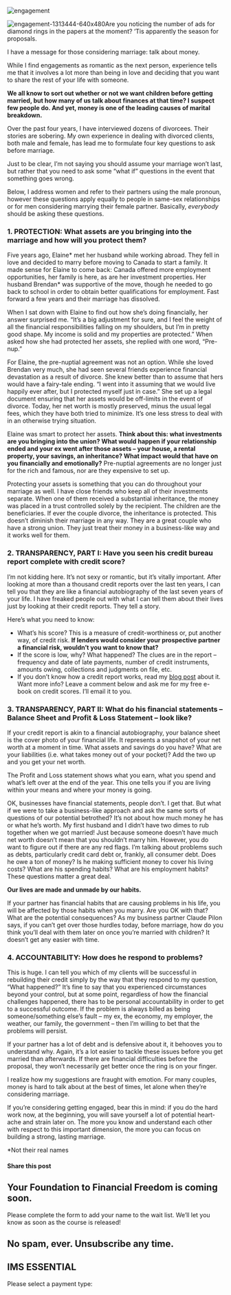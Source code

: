![engagement](https://yourfinanciallaunchpad.com/wp-content/uploads/elementor/thumbs/engagement-1313444-640x480-qdc6cqrbkvkqbvm1juw1iusf84sbync09asazw9q4o.jpg "engagement-1313444-640×480")

![engagement-1313444-640x480](http://yflmainprod.wpengine.com/wp-content/uploads/2016/12/engagement-1313444-640x480-300x225.jpg)Are you noticing the number of ads for diamond rings in the papers at the moment? ‘Tis apparently the season for proposals.

I have a message for those considering marriage: talk about money.

While I find engagements as romantic as the next person, experience tells me that it involves a lot more than being in love and deciding that you want to share the rest of your life with someone.

**We all know to sort out whether or not we want children before getting married, but how many of us talk about finances at that time? I suspect few people do. And yet, money is one of the leading causes of marital breakdown.**

Over the past four years, I have interviewed dozens of divorcees. Their stories are sobering. My own experience in dealing with divorced clients, both male and female, has lead me to formulate four key questions to ask before marriage.

Just to be clear, I’m not saying you should assume your marriage won’t last, but rather that you need to ask some “what if” questions in the event that something goes wrong.

Below, I address women and refer to their partners using the male pronoun, however these questions apply equally to people in same-sex relationships or for men considering marrying their female partner. Basically, *everybody* should be asking these questions.

### 1\. PROTECTION: What assets are you bringing into the marriage and how will you protect them?

Five years ago, Elaine\* met her husband while working abroad. They fell in love and decided to marry before moving to Canada to start a family. It made sense for Elaine to come back: Canada offered more employment opportunities, her family is here, as are her investment properties. Her husband Brendan\* was supportive of the move, though he needed to go back to school in order to obtain better qualifications for employment. Fast forward a few years and their marriage has dissolved.

When I sat down with Elaine to find out how she’s doing financially, her answer surprised me. “It’s a big adjustment for sure, and I feel the weight of all the financial responsibilities falling on my shoulders, but I’m in pretty good shape. My income is solid and my properties are protected.” When asked how she had protected her assets, she replied with one word, “Pre-nup.”

For Elaine, the pre-nuptial agreement was not an option. While she loved Brendan very much, she had seen several friends experience financial devastation as a result of divorce. She knew better than to assume that hers would have a fairy-tale ending. “I went into it assuming that we would live happily ever after, but I protected myself just in case.” She set up a legal document ensuring that her assets would be off-limits in the event of divorce. Today, her net worth is mostly preserved, minus the usual legal fees, which they have both tried to minimize. It’s one less stress to deal with in an otherwise trying situation.

Elaine was smart to protect her assets. **Think about this: what investments are you bringing into the union? What would happen if your relationship ended and your ex went after those assets – your house, a rental property, your savings, an inheritance? What impact would that have on you financially and emotionally?** Pre-nuptial agreements are no longer just for the rich and famous, nor are they expensive to set up.

Protecting your assets is something that you can do throughout your marriage as well. I have close friends who keep all of their investments separate. When one of them received a substantial inheritance, the money was placed in a trust controlled solely by the recipient. The children are the beneficiaries. If ever the couple divorce, the inheritance is protected. This doesn’t diminish their marriage in any way. They are a great couple who have a strong union. They just treat their money in a business-like way and it works well for them.

### 2\. TRANSPARENCY, PART I: Have you seen his credit bureau report complete with credit score?

I’m not kidding here. It’s not sexy or romantic, but it’s vitally important. After looking at more than a thousand credit reports over the last ten years, I can tell you that they are like a financial autobiography of the last seven years of your life. I have freaked people out with what I can tell them about their lives just by looking at their credit reports. They tell a story.

Here’s what you need to know:

- What’s his score? This is a measure of credit-worthiness or, put another way, of credit risk. **If lenders would consider your prospective partner a financial risk, wouldn’t you want to know that?**
- If the score is low, why? What happened? The clues are in the report – frequency and date of late payments, number of credit instruments, amounts owing, collections and judgments on file, etc.
- If you don’t know how a credit report works, read my [blog post](https://yflmainprod.wpengine.com/2017/03/ladies-whats-your-score/) about it. Want more info? Leave a comment below and ask me for my free e-book on credit scores. I’ll email it to you.

### 3\. TRANSPARENCY, PART II: What do his financial statements – Balance Sheet and Profit & Loss Statement – look like?

If your credit report is akin to a financial autobiography, your balance sheet is the cover photo of your financial life. It represents a snapshot of your net worth at a moment in time. What assets and savings do you have? What are your liabilities (i.e. what takes money out of your pocket)? Add the two up and you get your net worth.

The Profit and Loss statement shows what you earn, what you spend and what’s left over at the end of the year. This one tells you if you are living within your means and where your money is going.

OK, businesses have financial statements, people don’t. I get that. But what if we were to take a business-like approach and ask the same sorts of questions of our potential betrothed? It’s not about how much money he has or what he’s worth. My first husband and I didn’t have two dimes to rub together when we got married! Just because someone doesn’t have much net worth doesn’t mean that you shouldn’t marry him. However, you do want to figure out if there are any red flags. I’m talking about problems such as debts, particularly credit card debt or, frankly, all consumer debt. Does he owe a ton of money? Is he making sufficient money to cover his living costs? What are his spending habits? What are his employment habits? These questions matter a great deal.

**Our lives are made and unmade by our habits.**

If your partner has financial habits that are causing problems in his life, you will be affected by those habits when you marry. Are you OK with that? What are the potential consequences? As my business partner Claude Pilon says, if you can’t get over those hurdles today, before marriage, how do you think you’ll deal with them later on once you’re married with children? It doesn’t get any easier with time.

### 4\. ACCOUNTABILITY: How does he respond to problems?

This is huge. I can tell you which of my clients will be successful in rebuilding their credit simply by the way that they respond to my question, “What happened?” It’s fine to say that you experienced circumstances beyond your control, but at some point, regardless of how the financial challenges happened, there has to be personal accountability in order to get to a successful outcome. If the problem is always billed as being someone/something else’s fault – my ex, the economy, my employer, the weather, our family, the government – then I’m willing to bet that the problems will persist.

If your partner has a lot of debt and is defensive about it, it behooves you to understand why. Again, it’s a lot easier to tackle these issues before you get married than afterwards. If there are financial difficulties before the proposal, they won’t necessarily get better once the ring is on your finger.

I realize how my suggestions are fraught with emotion. For many couples, money is hard to talk about at the best of times, let alone when they’re considering marriage.

If you’re considering getting engaged, bear this in mind: if you do the hard work now, at the beginning, you will save yourself a lot of potential heart-ache and strain later on. The more you know and understand each other with respect to this important dimension, the more you can focus on building a strong, lasting marriage.

\*Not their real names

#### Share this post

## Your Foundation to Financial Freedom is coming soon.

Please complete the form to add your name to the wait list. We’ll let you know as soon as the course is released!

## No spam, ever. Unsubscribe any time.

## IMS ESSENTIAL

Please select a payment type:
